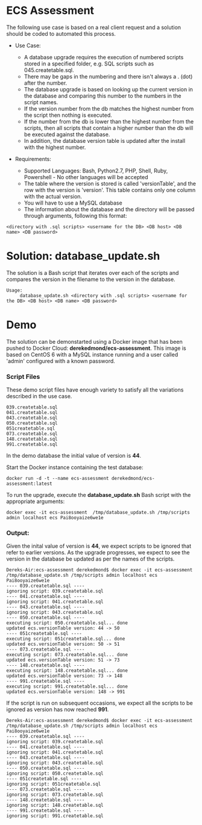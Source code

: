 # ECS Assessment
The following use case is based on a real client request and a solution should be coded to automated this process.

* Use Case:
  * A database upgrade requires the execution of numbered scripts stored in a specified folder, e.g. SQL scripts such as 045.createtable.sql.
  * There may be gaps in the numbering and there isn't always a . (dot) after the number.
  * The database upgrade is based on looking up the current version in the database and comparing this number to the numbers in the script names.
  * If the version number from the db matches the highest number from the script then nothing is executed.
  * If the number from the db is lower than the highest number from the scripts, then all scripts that contain a higher number than the db will be executed against the database.
  * In addition, the database version table is updated after the install with the highest number.

* Requirements:
  * Supported Languages: Bash, Python2.7, PHP, Shell, Ruby, Powershell - No other languages will be accepted
  * The table where the version is stored is called 'versionTable', and the row with the version is 'version'. This table contains only one column with the actual version.
  * You will have to use a MySQL database
  * The information about the database and the directory will be passed through arguments, following this format: 
```
<directory with .sql scripts> <username for the DB> <DB host> <DB name> <DB password>
```

# Solution: database_update.sh
The solution is a Bash script that iterates over each of the scripts and compares the version in the filename to the version in the database.
```
Usage:
     database_update.sh <directory with .sql scripts> <username for the DB> <DB host> <DB name> <DB password>
```

# Demo 
The solution can be demonstarted using a Docker image that has been pushed to Docker Cloud: **derekedmond/ecs-assessment**. This image is based on CentOS 6 with a MySQL instance running and a user called 'admin' configured with a known password.

### Script Files
These demo script files have enough variety to satisfy all the variations described in the use case. 
```
039.createtable.sql
041.createtable.sql
043.createtable.sql
050.createtable.sql
051createtable.sql
073.createtable.sql
148.createtable.sql
991.createtable.sql
```

In the demo database the initial value of version is **44**.
 
Start the Docker instance containing the test database:
```
docker run -d -t --name ecs-assessment derekedmond/ecs-assessment:latest
```
To run the upgrade, execute the **database_update.sh** Bash script with the appropriate arguments:
```
docker exec -it ecs-assessment  /tmp/database_update.sh /tmp/scripts admin localhost ecs Pai8ooyaize6we1e
```

### Output:
Given the inital value of version is **44**, we expect scripts to be ignored that refer to earlier versions. As the upgrade progresses, we expect to see the version in the database be updated as per the names of the scripts. 
```
Dereks-Air:ecs-assessment derekedmond$ docker exec -it ecs-assessment /tmp/database_update.sh /tmp/scripts admin localhost ecs Pai8ooyaize6we1e
---- 039.createtable.sql ----
ignoring script: 039.createtable.sql
---- 041.createtable.sql ----
ignoring script: 041.createtable.sql
---- 043.createtable.sql ----
ignoring script: 043.createtable.sql
---- 050.createtable.sql ----
executing script: 050.createtable.sql... done
updated ecs.versionTable version: 44 -> 50
---- 051createtable.sql ----
executing script: 051createtable.sql... done
updated ecs.versionTable version: 50 -> 51
---- 073.createtable.sql ----
executing script: 073.createtable.sql... done
updated ecs.versionTable version: 51 -> 73
---- 148.createtable.sql ----
executing script: 148.createtable.sql... done
updated ecs.versionTable version: 73 -> 148
---- 991.createtable.sql ----
executing script: 991.createtable.sql... done
updated ecs.versionTable version: 148 -> 991
```
If the script is run on subsequent occasions, we expect all the scripts to be ignored as version has now reached **991**.
```
Dereks-Air:ecs-assessment derekedmond$ docker exec -it ecs-assessment /tmp/database_update.sh /tmp/scripts admin localhost ecs Pai8ooyaize6we1e
---- 039.createtable.sql ----
ignoring script: 039.createtable.sql
---- 041.createtable.sql ----
ignoring script: 041.createtable.sql
---- 043.createtable.sql ----
ignoring script: 043.createtable.sql
---- 050.createtable.sql ----
ignoring script: 050.createtable.sql
---- 051createtable.sql ----
ignoring script: 051createtable.sql
---- 073.createtable.sql ----
ignoring script: 073.createtable.sql
---- 148.createtable.sql ----
ignoring script: 148.createtable.sql
---- 991.createtable.sql ----
ignoring script: 991.createtable.sql
```

